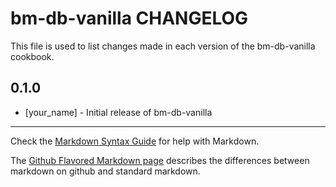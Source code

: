 bm-db-vanilla CHANGELOG
=======================

This file is used to list changes made in each version of the bm-db-vanilla cookbook.

0.1.0
-----
- [your_name] - Initial release of bm-db-vanilla

- - -
Check the [Markdown Syntax Guide](http://daringfireball.net/projects/markdown/syntax) for help with Markdown.

The [Github Flavored Markdown page](http://github.github.com/github-flavored-markdown/) describes the differences between markdown on github and standard markdown.
